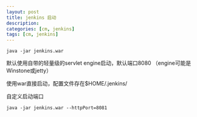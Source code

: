 ```yaml
---
layout: post
title: jenkins 启动
description: 
categories: [cm, jenkins]
tags: [cm, jenkins]
---
```


```
java -jar jenkins.war
```

默认使用自带的轻量级的servlet engine启动，默认端口8080
（engine可能是Winstone或jetty）

使用war直接启动，配置文件存在$HOME/.jenkins/

自定义启动端口

```
java -jar jenkins.war --httpPort=8081
```
